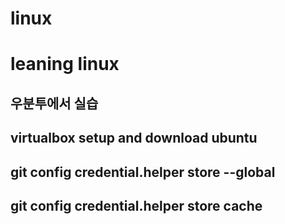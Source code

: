 # linux
# leaning linux

## 우분투에서 실습
## virtualbox setup and download ubuntu
## git config credential.helper store --global
## git config credential.helper store cache
